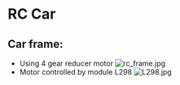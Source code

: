 # RC Car
## Car frame:
- Using 4 gear reducer motor
![rc_frame.jpg](https://github.com/attain7710/DieuKhienXeTuXa/tree/master/images/rc_frame.jpg)
- Motor controlled by module L298
![L298.jpg](https://github.com/attain7710/DieuKhienXeTuXa/tree/master/images/L298N-module.jpg)
